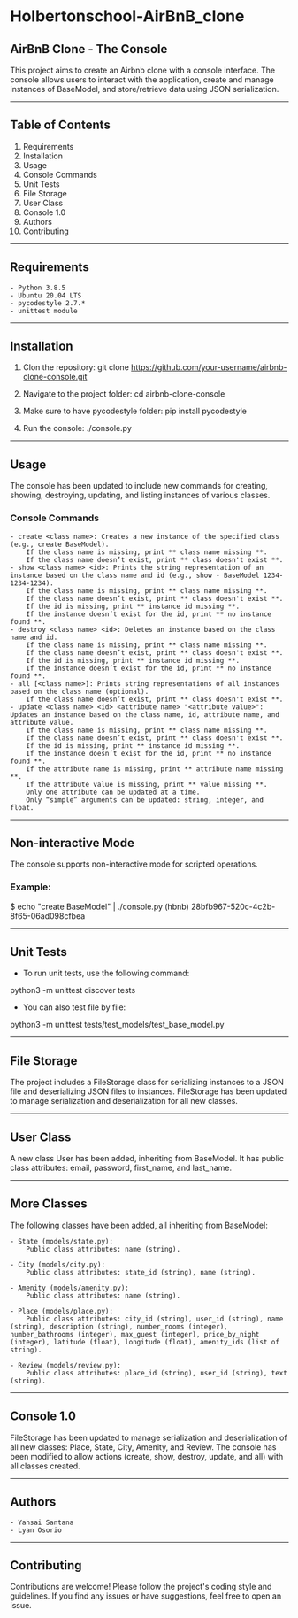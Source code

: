 # Holbertonschool-AirBnB_clone

## AirBnB Clone - The Console

This project aims to create an Airbnb clone with a console interface. The console allows users to interact with the application, create and manage instances of BaseModel, and store/retrieve data using JSON serialization.

---

## Table of Contents

1. Requirements
2. Installation
3. Usage
4. Console Commands
5. Unit Tests
6. File Storage
7. User Class
8. Console 1.0
9. Authors
10. Contributing

---

## Requirements

    - Python 3.8.5
    - Ubuntu 20.04 LTS
    - pycodestyle 2.7.*
    - unittest module

---

## Installation 

1. Clon the repository:
git clone https://github.com/your-username/airbnb-clone-console.git

2. Navigate to the project folder:
 cd airbnb-clone-console

3. Make sure to have pycodestyle folder:
pip install pycodestyle

4. Run the console: 
./console.py

---

## Usage 

The console has been updated to include new commands for creating, showing, destroying, updating, and listing instances of various classes.

### Console Commands

    - create <class name>: Creates a new instance of the specified class (e.g., create BaseModel).
        If the class name is missing, print ** class name missing **.
        If the class name doesn’t exist, print ** class doesn't exist **.
    - show <class name> <id>: Prints the string representation of an instance based on the class name and id (e.g., show - BaseModel 1234-1234-1234).
        If the class name is missing, print ** class name missing **.
        If the class name doesn’t exist, print ** class doesn't exist **.
        If the id is missing, print ** instance id missing **.
        If the instance doesn’t exist for the id, print ** no instance found **.
    - destroy <class name> <id>: Deletes an instance based on the class name and id.
        If the class name is missing, print ** class name missing **.
        If the class name doesn’t exist, print ** class doesn't exist **.
        If the id is missing, print ** instance id missing **.
        If the instance doesn’t exist for the id, print ** no instance found **.
    - all [<class name>]: Prints string representations of all instances based on the class name (optional).
        If the class name doesn’t exist, print ** class doesn't exist **.
    - update <class name> <id> <attribute name> "<attribute value>": Updates an instance based on the class name, id, attribute name, and attribute value.
        If the class name is missing, print ** class name missing **.
        If the class name doesn’t exist, print ** class doesn't exist **.
        If the id is missing, print ** instance id missing **.
        If the instance doesn’t exist for the id, print ** no instance found **.
        If the attribute name is missing, print ** attribute name missing **.
        If the attribute value is missing, print ** value missing **.
        Only one attribute can be updated at a time.
        Only “simple” arguments can be updated: string, integer, and float.

---

## Non-interactive Mode

The console supports non-interactive mode for scripted operations.

### Example:

$ echo "create BaseModel" | ./console.py
(hbnb) 28bfb967-520c-4c2b-8f65-06ad098cfbea

---

## Unit Tests

- To run unit tests, use the following command:

python3 -m unittest discover tests

- You can also test file by file:

python3 -m unittest tests/test_models/test_base_model.py

---

## File Storage

The project includes a FileStorage class for serializing instances to a JSON file and deserializing JSON files to instances. FileStorage has been updated to manage serialization and deserialization for all new classes.

---


## User Class

A new class User has been added, inheriting from BaseModel. It has public class attributes: email, password, first_name, and last_name.

---

## More Classes

The following classes have been added, all inheriting from BaseModel:

    - State (models/state.py):
        Public class attributes: name (string).

    - City (models/city.py):
        Public class attributes: state_id (string), name (string).

    - Amenity (models/amenity.py):
        Public class attributes: name (string).

    - Place (models/place.py):
        Public class attributes: city_id (string), user_id (string), name (string), description (string), number_rooms (integer), number_bathrooms (integer), max_guest (integer), price_by_night (integer), latitude (float), longitude (float), amenity_ids (list of string).

    - Review (models/review.py):
        Public class attributes: place_id (string), user_id (string), text (string).

---


## Console 1.0

FileStorage has been updated to manage serialization and deserialization of all new classes: Place, State, City, Amenity, and Review. The console has been modified to allow actions (create, show, destroy, update, and all) with all classes created.

---

## Authors

    - Yahsai Santana
    - Lyan Osorio

---


## Contributing

Contributions are welcome! Please follow the project's coding style and guidelines. If you find any issues or have suggestions, feel free to open an issue.